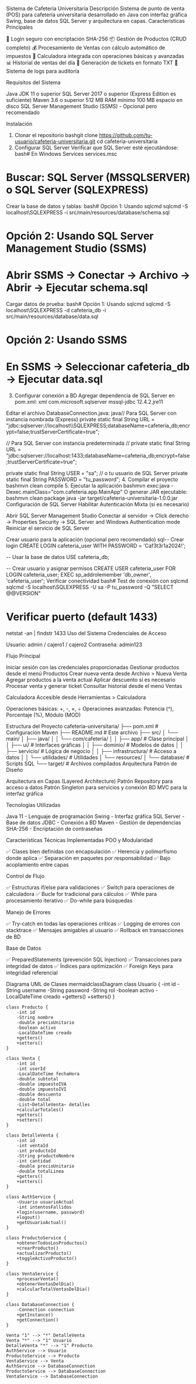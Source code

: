 Sistema de Cafetería Universitaria
Descripción
Sistema de punto de venta (POS) para cafetería universitaria desarrollado en Java con interfaz gráfica Swing, base de datos SQL Server y arquitectura en capas.
Características Principales

🔐 Login seguro con encriptación SHA-256
📦 Gestión de Productos (CRUD completo)
💰 Procesamiento de Ventas con cálculo automático de impuestos
🧮 Calculadora integrada con operaciones básicas y avanzadas
📊 Historial de ventas del día
🎫 Generación de tickets en formato TXT
📝 Sistema de logs para auditoría

Requisitos del Sistema

Java JDK 11 o superior
SQL Server 2017 o superior (Express Edition es suficiente)
Maven 3.6 o superior
512 MB RAM mínimo
100 MB espacio en disco
SQL Server Management Studio (SSMS) - Opcional pero recomendado

Instalación
1. Clonar el repositorio
bashgit clone https://github.com/tu-usuario/cafeteria-universitaria.git
cd cafeteria-universitaria
2. Configurar SQL Server
Verificar que SQL Server esté ejecutándose:
bash# En Windows Services
services.msc
# Buscar: SQL Server (MSSQLSERVER) o SQL Server (SQLEXPRESS)
Crear la base de datos y tablas:
bash# Opción 1: Usando sqlcmd
sqlcmd -S localhost\SQLEXPRESS -i src/main/resources/database/schema.sql

# Opción 2: Usando SQL Server Management Studio (SSMS)
# Abrir SSMS → Conectar → Archivo → Abrir → Ejecutar schema.sql
Cargar datos de prueba:
bash# Opción 1: Usando sqlcmd
sqlcmd -S localhost\SQLEXPRESS -d cafeteria_db -i src/main/resources/database/data.sql

# Opción 2: Usando SSMS
# En SSMS → Seleccionar cafeteria_db → Ejecutar data.sql
3. Configurar conexión a BD
Agregar dependencia de SQL Server en pom.xml:
xml<dependency>
    <groupId>com.microsoft.sqlserver</groupId>
    <artifactId>mssql-jdbc</artifactId>
    <version>12.4.2.jre11</version>
</dependency>
Editar el archivo DatabaseConnection.java:
java// Para SQL Server con instancia nombrada (Express)
private static final String URL = "jdbc:sqlserver://localhost\\SQLEXPRESS;databaseName=cafeteria_db;encrypt=false;trustServerCertificate=true";

// Para SQL Server con instancia predeterminada
// private static final String URL = "jdbc:sqlserver://localhost:1433;databaseName=cafeteria_db;encrypt=false;trustServerCertificate=true";

private static final String USER = "sa";  // o tu usuario de SQL Server
private static final String PASSWORD = "tu_password";
4. Compilar el proyecto
bashmvn clean compile
5. Ejecutar la aplicación
bashmvn exec:java -Dexec.mainClass="com.cafeteria.app.MainApp"
O generar JAR ejecutable:
bashmvn clean package
java -jar target/cafeteria-universitaria-1.0.0.jar
Configuración de SQL Server
Habilitar Autenticación Mixta (si es necesario)

Abrir SQL Server Management Studio
Conectar al servidor → Click derecho → Properties
Security → SQL Server and Windows Authentication mode
Reiniciar el servicio de SQL Server

Crear usuario para la aplicación (opcional pero recomendado)
sql-- Crear login
CREATE LOGIN cafeteria_user WITH PASSWORD = 'Caf3t3r1a2024!';

-- Usar la base de datos
USE cafeteria_db;

-- Crear usuario y asignar permisos
CREATE USER cafeteria_user FOR LOGIN cafeteria_user;
EXEC sp_addrolemember 'db_owner', 'cafeteria_user';
Verificar conectividad
bash# Test de conexión con sqlcmd
sqlcmd -S localhost\SQLEXPRESS -U sa -P tu_password -Q "SELECT @@VERSION"

# Verificar puerto (default 1433)
netstat -an | findstr 1433
Uso del Sistema
Credenciales de Acceso

Usuario: admin / cajero1 / cajero2
Contraseña: admin123

Flujo Principal

Iniciar sesión con las credenciales proporcionadas
Gestionar productos desde el menú Productos
Crear nueva venta desde Archivo > Nueva Venta
Agregar productos a la venta actual
Aplicar descuento si es necesario
Procesar venta y generar ticket
Consultar historial desde el menú Ventas

Calculadora
Accesible desde Herramientas > Calculadora

Operaciones básicas: +, -, ×, ÷
Operaciones avanzadas: Potencia (^), Porcentaje (%), Módulo (MOD)

Estructura del Proyecto
cafeteria-universitaria/
├── pom.xml                    # Configuración Maven
├── README.md                  # Este archivo
├── src/
│   └── main/
│       ├── java/
│       │   └── com/cafeteria/
│       │       ├── app/       # Clase principal
│       │       ├── ui/        # Interfaces gráficas
│       │       ├── dominio/   # Modelos de datos
│       │       ├── servicio/  # Lógica de negocio
│       │       ├── infrastructura/ # Acceso a datos
│       │       └── utilidades/    # Utilidades
│       └── resources/
│           └── database/      # Scripts SQL
└── target/                    # Archivos compilados
Arquitectura
Patrón de Diseño

Arquitectura en Capas (Layered Architecture)
Patrón Repository para acceso a datos
Patrón Singleton para servicios y conexión BD
MVC para la interfaz gráfica

Tecnologías Utilizadas

Java 11 - Lenguaje de programación
Swing - Interfaz gráfica
SQL Server - Base de datos
JDBC - Conexión a BD
Maven - Gestión de dependencias
SHA-256 - Encriptación de contraseñas

Características Técnicas Implementadas
POO y Modularidad

✅ Clases bien definidas con encapsulación
✅ Herencia y polimorfismo donde aplica
✅ Separación en paquetes por responsabilidad
✅ Bajo acoplamiento entre capas

Control de Flujo

✅ Estructuras if/else para validaciones
✅ Switch para operaciones de calculadora
✅ Bucle for tradicional para cálculos
✅ While para procesamiento iterativo
✅ Do-while para búsquedas

Manejo de Errores

✅ Try-catch en todas las operaciones críticas
✅ Logging de errores con stacktrace
✅ Mensajes amigables al usuario
✅ Rollback en transacciones de BD

Base de Datos

✅ PreparedStatements (prevención SQL Injection)
✅ Transacciones para integridad de datos
✅ Índices para optimización
✅ Foreign Keys para integridad referencial

Diagrama UML de Clases
mermaidclassDiagram
    class Usuario {
        -int id
        -String username
        -String password
        -String rol
        -boolean activo
        -LocalDateTime creado
        +getters()
        +setters()
    }
    
    class Producto {
        -int id
        -String nombre
        -double precioUnitario
        -boolean activo
        -LocalDateTime creado
        +getters()
        +setters()
    }
    
    class Venta {
        -int id
        -int userId
        -LocalDateTime fechaHora
        -double subtotal
        -double impuestoIVA
        -double impuestoIVI
        -double descuento
        -double total
        -List~DetalleVenta~ detalles
        +calcularTotales()
        +getters()
        +setters()
    }
    
    class DetalleVenta {
        -int id
        -int ventaId
        -int productoId
        -String productoNombre
        -int cantidad
        -double precioUnitario
        -double totalLinea
        +getters()
        +setters()
    }
    
    class AuthService {
        -Usuario usuarioActual
        -int intentosFallidos
        +login(username, password)
        +logout()
        +getUsuarioActual()
    }
    
    class ProductoService {
        +obtenerTodosLosProductos()
        +crearProducto()
        +actualizarProducto()
        +toggleActivoProducto()
    }
    
    class VentaService {
        +procesarVenta()
        +obtenerVentasDelDia()
        +calcularTotalVentasDelDia()
    }
    
    class DatabaseConnection {
        -Connection connection
        +getInstance()
        +getConnection()
    }
    
    Venta "1" --> "*" DetalleVenta
    Venta "*" --> "1" Usuario
    DetalleVenta "*" --> "1" Producto
    AuthService --> Usuario
    ProductoService --> Producto
    VentaService --> Venta
    AuthService --> DatabaseConnection
    ProductoService --> DatabaseConnection
    VentaService --> DatabaseConnection
